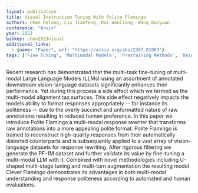 ```yaml
---
layout: publication
title: Visual Instruction Tuning With Polite Flamingo
authors: Chen Delong, Liu Jianfeng, Dai Wenliang, Wang Baoyuan
conference: "Arxiv"
year: 2023
bibkey: chen2023visual
additional_links:
  - {name: "Paper", url: "https://arxiv.org/abs/2307.01003"}
tags: ['Fine Tuning', 'Multimodal Models', 'Pretraining Methods', 'Reinforcement Learning', 'Training Techniques']
---
```

Recent research has demonstrated that the multi-task fine-tuning of multi-modal Large Language Models (LLMs) using an assortment of annotated downstream vision-language datasets significantly enhances their performance. Yet during this process a side effect which we termed as the multi-modal alignment tax surfaces. This side effect negatively impacts the models ability to format responses appropriately -- for instance its politeness -- due to the overly succinct and unformatted nature of raw annotations resulting in reduced human preference. In this paper we introduce Polite Flamingo a multi-modal response rewriter that transforms raw annotations into a more appealing polite format. Polite Flamingo is trained to reconstruct high-quality responses from their automatically distorted counterparts and is subsequently applied to a vast array of vision-language datasets for response rewriting. After rigorous filtering we generate the PF-1M dataset and further validate its value by fine-tuning a multi-modal LLM with it. Combined with novel methodologies including U-shaped multi-stage tuning and multi-turn augmentation the resulting model Clever Flamingo demonstrates its advantages in both multi-modal understanding and response politeness according to automated and human evaluations.
